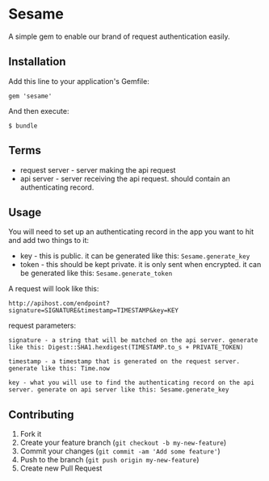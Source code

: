 # Sesame

A simple gem to enable our brand of request authentication easily.

## Installation

Add this line to your application's Gemfile:

    gem 'sesame'

And then execute:

    $ bundle

## Terms
* request server - server making the api request
* api server - server receiving the api request. should contain an authenticating record.

## Usage

You will need to set up an authenticating record in the app you want to hit and add two things to it:
* key - this is public. it can be generated like this: `Sesame.generate_key`
* token - this should be kept private. it is only sent when encrypted. it can be generated like this: `Sesame.generate_token`

A request will look like this:
```
http://apihost.com/endpoint?signature=SIGNATURE&timestamp=TIMESTAMP&key=KEY
```

request parameters:
```
signature - a string that will be matched on the api server. generate like this: Digest::SHA1.hexdigest(TIMESTAMP.to_s + PRIVATE_TOKEN)
```
```
timestamp - a timestamp that is generated on the request server. generate like this: Time.now
```
```
key - what you will use to find the authenticating record on the api server. generate on api server like this: Sesame.generate_key
```


## Contributing

1. Fork it
2. Create your feature branch (`git checkout -b my-new-feature`)
3. Commit your changes (`git commit -am 'Add some feature'`)
4. Push to the branch (`git push origin my-new-feature`)
5. Create new Pull Request
